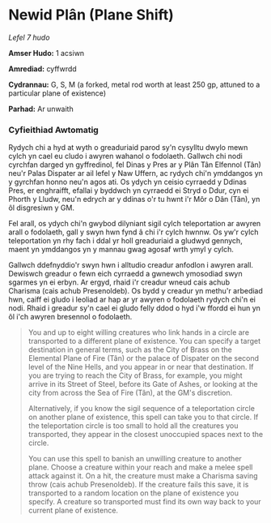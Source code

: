 # Newid Plân (Plane Shift)

*Lefel 7 hudo*

**Amser Hudo:** 1 acsiwn

**Amrediad:** cyffwrdd

**Cydrannau:** G, S, M (a forked, metal rod worth at least 250 gp, attuned to a particular plane of existence)

**Parhad:** Ar unwaith

### Cyfieithiad Awtomatig

Rydych chi a hyd at wyth o greaduriaid parod sy'n cysylltu dwylo mewn cylch yn cael eu cludo i awyren wahanol o fodolaeth. Gallwch chi nodi cyrchfan darged yn gyffredinol, fel Dinas y Pres ar y Plân Tân Elfennol (Tân) neu'r Palas Dispater ar ail lefel y Naw Uffern, ac rydych chi'n ymddangos yn y gyrchfan honno neu'n agos ati. Os ydych yn ceisio cyrraedd y Ddinas Pres, er enghraifft, efallai y byddwch yn cyrraedd ei Stryd o Ddur, cyn ei Phorth y Lludw, neu'n edrych ar y ddinas o'r tu hwnt i'r Môr o Dân (Tân), yn ôl disgresiwn y GM.

Fel arall, os ydych chi'n gwybod dilyniant sigil cylch teleportation ar awyren arall o fodolaeth, gall y swyn hwn fynd â chi i'r cylch hwnnw. Os yw'r cylch teleportation yn rhy fach i ddal yr holl greaduriaid a gludwyd gennych, maent yn ymddangos yn y mannau gwag agosaf wrth ymyl y cylch.

Gallwch ddefnyddio'r swyn hwn i alltudio creadur anfodlon i awyren arall. Dewiswch greadur o fewn eich cyrraedd a gwnewch ymosodiad swyn sgarmes yn ei erbyn. Ar ergyd, rhaid i'r creadur wneud cais achub Charisma (cais achub Presenoldeb). Os bydd y creadur yn methu'r arbediad hwn, caiff ei gludo i leoliad ar hap ar yr awyren o fodolaeth rydych chi'n ei nodi. Rhaid i greadur sy'n cael ei gludo felly ddod o hyd i'w ffordd ei hun yn ôl i'ch awyren bresennol o fodolaeth.

>  You and up to eight willing creatures who link hands in a circle are transported to a different plane of existence. You can specify a target destination in general terms, such as the City of Brass on the Elemental Plane of Fire (Tân) or the palace of Dispater on the second level of the Nine Hells, and you appear in or near that destination. If you are trying to reach the City of Brass, for example, you might arrive in its Street of Steel, before its Gate of Ashes, or looking at the city from across the Sea of Fire (Tân), at the GM's discretion.
>  
>  Alternatively, if you know the sigil sequence of a teleportation circle on another plane of existence, this spell can take you to that circle. If the teleportation circle is too small to hold all the creatures you transported, they appear in the closest unoccupied spaces next to the circle.
>  
>  You can use this spell to banish an unwilling creature to another plane. Choose a creature within your reach and make a melee spell attack against it. On a hit, the creature must make a Charisma saving throw (cais achub Presenoldeb). If the creature fails this save, it is transported to a random location on the plane of existence you specify. A creature so transported must find its own way back to your current plane of existence.